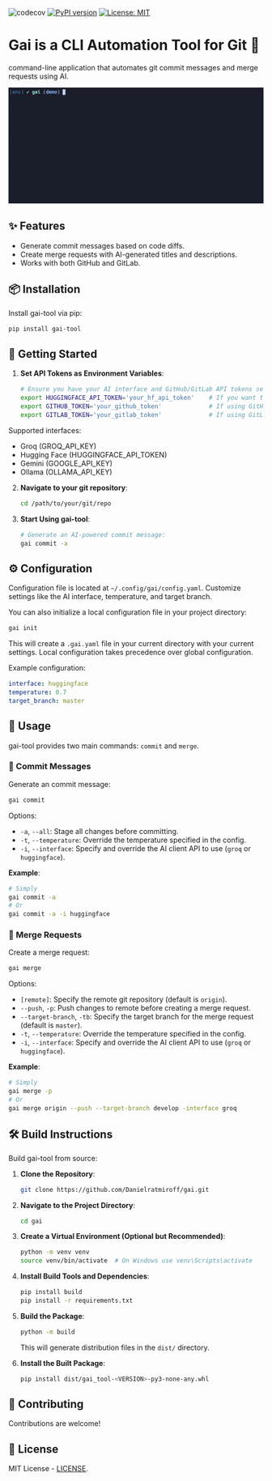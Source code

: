 ![codecov](https://codecov.io/gh/Danielratmiroff/gai/branch/master/graph/badge.svg)
[![PyPI version](https://badge.fury.io/py/gai-tool.svg)](https://badge.fury.io/py/gai-tool)
[![License: MIT](https://img.shields.io/badge/License-MIT-yellow.svg)](https://opensource.org/licenses/MIT)

# Gai is a CLI Automation Tool for Git 🚀

command-line application that automates git commit messages and merge requests using AI. 

![Demo](resources/video_demo.gif)

## ✨ Features

-  Generate commit messages based on code diffs.
-  Create merge requests with AI-generated titles and descriptions.
-  Works with both GitHub and GitLab.

## 📦 Installation

Install gai-tool via pip:

```bash
pip install gai-tool
```

## 🚀 Getting Started

1. **Set API Tokens as Environment Variables**:

   ```bash
   # Ensure you have your AI interface and GitHub/GitLab API tokens set:
   export HUGGINGFACE_API_TOKEN='your_hf_api_token'    # If you want to use Hugging Face's API
   export GITHUB_TOKEN='your_github_token'             # If using GitHub
   export GITLAB_TOKEN='your_gitlab_token'             # If using GitLab
   ```

Supported interfaces:

- Groq (GROQ_API_KEY)
- Hugging Face (HUGGINGFACE_API_TOKEN)
- Gemini (GOOGLE_API_KEY)
- Ollama (OLLAMA_API_KEY)


2. **Navigate to your git repository**:

   ```bash
   cd /path/to/your/git/repo
   ```

3. **Start Using gai-tool**:

   ```bash
   # Generate an AI-powered commit message:
   gai commit -a
   ```

## ⚙️ Configuration

Configuration file is located at `~/.config/gai/config.yaml`. Customize settings like the AI interface, temperature, and target branch.

You can also initialize a local configuration file in your project directory:

```bash
gai init
```

This will create a `.gai.yaml` file in your current directory with your current settings. Local configuration takes precedence over global configuration.

Example configuration:

```yaml
interface: huggingface
temperature: 0.7
target_branch: master
```

## 📖 Usage

gai-tool provides two main commands: `commit` and `merge`.

### 📝 Commit Messages

Generate an commit message:

```bash
gai commit
```

Options:

- `-a`, `--all`: Stage all changes before committing.
- `-t`, `--temperature`: Override the temperature specified in the config.
- `-i`, `--interface`: Specify and override the AI client API to use (`groq` or `huggingface`).

**Example**:
```bash
# Simply
gai commit -a
# Or
gai commit -a -i huggingface
```

### 🔀 Merge Requests

Create a merge request:

```bash
gai merge
```

Options:

- `[remote]`: Specify the remote git repository (default is `origin`).
- `--push`, `-p`: Push changes to remote before creating a merge request.
- `--target-branch`, `-tb`: Specify the target branch for the merge request (default is `master`).
- `-t`, `--temperature`: Override the temperature specified in the config.
- `-i`, `--interface`: Specify and override the AI client API to use (`groq` or `huggingface`).

**Example**:
```bash
# Simply
gai merge -p
# Or
gai merge origin --push --target-branch develop -interface groq
```

## 🛠 Build Instructions

Build gai-tool from source:

1. **Clone the Repository**:

   ```bash
   git clone https://github.com/Danielratmiroff/gai.git
   ```

2. **Navigate to the Project Directory**:

   ```bash
   cd gai
   ```

3. **Create a Virtual Environment (Optional but Recommended)**:

   ```bash
   python -m venv venv
   source venv/bin/activate  # On Windows use venv\Scripts\activate
   ```

4. **Install Build Tools and Dependencies**:

   ```bash
   pip install build
   pip install -r requirements.txt
   ```

5. **Build the Package**:

   ```bash
   python -m build
   ```

   This will generate distribution files in the `dist/` directory.

6. **Install the Built Package**:

   ```bash
   pip install dist/gai_tool-<VERSION>-py3-none-any.whl
   ```

## 🤝 Contributing

Contributions are welcome! 


## 📄 License

MIT License - [LICENSE](LICENSE).
